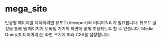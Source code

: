 # mega_site
반응형 페이지를 제작하려면 뷰포트(Viewport)와 미디어쿼리가 필요합니다.
뷰포트 설정을 통해 웹 페이지가 모바일 기기의 화면에 맞게 조정되도록 할 수 있습니다.
Media Query(미디어쿼리)는 화면 크기에 따라 CSS를 설정합니다.

